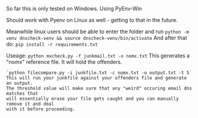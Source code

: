 So far this is only tested on Windows.
Using PyEnv-Win

Should work with Pyenv on Linux as well - getting to that in the future.

Meanwhile linux users should be able to enter the folder
and run `python -m venv dnscheck-venv && source dnscheck-venv/bin/activate`
And after that do: `pip install -r requirements.txt`

Useage:
    `python mxcheck.py -f junkmail.txt -o nomx.txt`
    This generates a "nomx" reference file. It will hold the offenders.

    `python filecompare.py -i junkfile.txt -c nomx.txt -o output.txt -t 5`
    This will run your junkfile against your offenders file and generate an output.
    The threshold value will make sure that any "weird" occuring email dns matches that
    will essentially erase your file gets caught and you can manually remove it and deal
    with it before proceeding.